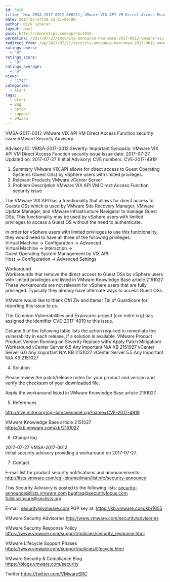 ```yaml
---
id: 3410
title: 'New VMSA-2017-0012 &#8211; VMware VIX API VM Direct Access Function security issue'
date: 2017-07-27T10:53:21+00:00
author: Rick Scherer
layout: post
guid: http://vmwaretips.com/wp/?p=3410
permalink: /2017/07/27/security-announce-new-vmsa-2017-0012-vmware-vix-api-vm-direct-access-function-security-issue/
redirect_from: /wp/2017/07/27/security-announce-new-vmsa-2017-0012-vmware-vix-api-vm-direct-access-function-security-issue/
ratings_users:
  - "0"
ratings_score:
  - "0"
ratings_average:
  - "0"
views:
  - "1742"
categories:
  - Alert
tags:
  - alert
  - Bug
  - patch
  - support
  - VMware
---
```

VMSA-2017-0012
VMware VIX API VM Direct Access Function security issue
VMware Security Advisory

Advisory ID:	VMSA-2017-0012
Severity:	Important
Synopsis:	VMware VIX API VM Direct Access Function security issue
Issue date:	2017-07-27
Updated on:	2017-07-27 (Initial Advisory)
CVE numbers:	CVE-2017-4919

1. Summary
VMware VIX API allows for direct access to Guest Operating Systems (Guest OSs) by vSphere users with limited privileges.
2. Relevant Products
VMware vCenter Server
3. Problem Description
VMware VIX API VM Direct Access Function security issue  

The VMware VIX API has a functionality that allows for direct access to Guests OSs which is used by VMware Site Recovery Manager, VMware Update Manager, and VMware Infrastructure Navigator to manage Guest OSs. This functionality may be used by vSphere users with limited privileges to access a Guest OS without the need to authenticate.      

In order for vSphere users with limited privileges to use this functionality, they would need to have all three of the following privileges:         
               Virtual Machine -> Configuration -> Advanced            
               Virtual Machine -> Interaction ->                      
                                         Guest Operating System Management by VIX API                   
               Host -> Configuration -> Advanced Settings  

Workaround  
Workarounds that remove the direct access to Guest OSs by vSphere users with limited privileges are listed in VMware Knowledge Base article 2151027.  
These workarounds are not relevant for vSphere users that are fully privileged. Typically they already have alternate ways to access Guest OSs.  

VMware would like to thank Ofri Ziv and Itamar Tal of Guardicore for reporting this issue to us.  

The Common Vulnerabilities and Exposures project (cve.mitre.org) has assigned the identifier CVE-2017-4919 to this issue.

Column 5 of the following table lists the action required to remediate the vulnerability in each release, if a solution is available.
VMware Product
Product Version
Running on
Severity
Replace with/ Apply Patch
Mitigation/ Workaround
vCenter Server	6.5	Any	Important	N/A	KB 2151027
vCenter Server	6.0	Any	Important	N/A	KB 2151027
vCenter Server	5.5	Any	Important	N/A	KB 2151027

4. Solution

Please review the patch/release notes for your product and version and verify the checksum of your downloaded file.

Apply the workaround listed in VMware Knowledge Base article 2151027.  

5. References

http://cve.mitre.org/cgi-bin/cvename.cgi?name=CVE-2017-4919

VMware Knowledge Base article 2151027
https://kb.vmware.com/kb/2151027

6. Change log

2017-07-27 VMSA-2017-0012   
Initial security advisory providing a workaround on 2017-07-27.

7. Contact

E-mail list for product security notifications and announcements:
http://lists.vmware.com/cgi-bin/mailman/listinfo/security-announce

This Security Advisory is posted to the following lists:
  security-announce@lists.vmware.com
  bugtraq@securityfocus.com
  fulldisclosure@seclists.org

E-mail: security@vmware.com
PGP key at:
https://kb.vmware.com/kb/1055

VMware Security Advisories
http://www.vmware.com/security/advisories

VMware Security Response Policy
https://www.vmware.com/support/policies/security_response.html

VMware Lifecycle Support Phases
https://www.vmware.com/support/policies/lifecycle.html

VMware Security & Compliance Blog  
https://blogs.vmware.com/security

Twitter
https://twitter.com/VMwareSRC

